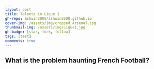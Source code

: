 ```yaml
---
layout: post
title: Talents in Ligue 1
gh-repo: ashwin2000/ashwin2000.github.io
cover-img: /assets/img/cropped_Arsenal.jpg
thumbnail-img: /assets/img/Ligue1.jpg	
gh-badge: [star, fork, follow]
tags: [test]
comments: true
---
```


## What is the problem haunting French Football?

